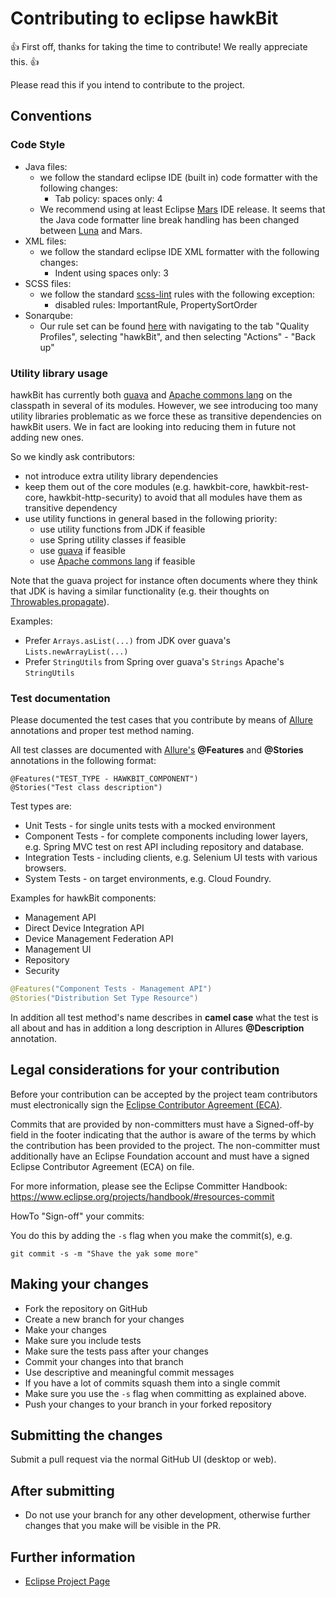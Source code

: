 # Contributing to eclipse hawkBit

:+1: First off, thanks for taking the time to contribute! We really appreciate this. :+1:

Please read this if you intend to contribute to the project.

## Conventions

### Code Style

* Java files:
  * we follow the standard eclipse IDE (built in) code formatter with the following changes:
    * Tab policy: spaces only: 4
  * We recommend using at least Eclipse [Mars](https://www.eclipse.org/mars/) IDE release. It seems that the Java code formatter line break handling has been changed between [Luna](https://www.eclipse.org/luna/) and Mars.
* XML files:
  * we follow the standard eclipse IDE XML formatter with the following changes:
    * Indent using spaces only: 3
* SCSS files:
  * we follow the standard [scss-lint](https://github.com/brigade/scss-lint/) rules with the following exception:
    * disabled rules: ImportantRule, PropertySortOrder
* Sonarqube:
  * Our rule set can be found [here](https://sonar.ops.bosch-iot-rollouts.com/projects) with navigating to the tab "Quality Profiles", selecting "hawkBit", and then selecting "Actions" - "Back up"

### Utility library usage

hawkBit has currently both [guava](https://github.com/google/guava) and [Apache commons lang](https://commons.apache.org/proper/commons-lang/) on the classpath in several of its modules. However, we see introducing too many utility libraries problematic as we force these as transitive dependencies on hawkBit users. We in fact are looking into reducing them in future not adding new ones.

So we kindly ask contributors:

* not introduce extra utility library dependencies
* keep them out of the core modules (e.g. hawkbit-core, hawkbit-rest-core, hawkbit-http-security) to avoid that all modules have them as transitive dependency
* use utility functions in general based in the following priority:
  * use utility functions from JDK if feasible
  * use Spring utility classes if feasible
  * use [guava](https://github.com/google/guava) if feasible
  * use [Apache commons lang](https://commons.apache.org/proper/commons-lang/) if feasible

Note that the guava project for instance often documents where they think that JDK is having a similar functionality (e.g. their thoughts on  [Throwables.propagate](https://github.com/google/guava/wiki/Why-we-deprecated-Throwables.propagate)).

Examples:

* Prefer `Arrays.asList(...)` from JDK over guava's `Lists.newArrayList(...)`
* Prefer `StringUtils` from Spring over guava's `Strings` Apache's `StringUtils`

### Test documentation

Please documented the test cases that you contribute by means of [Allure](http://allure.qatools.ru) annotations and proper test method naming.

All test classes are documented with [Allure's](https://github.com/allure-framework/allure-core/wiki/Features-and-Stories) **@Features** and **@Stories** annotations in the following format:
```
@Features("TEST_TYPE - HAWKBIT_COMPONENT")
@Stories("Test class description")
```

Test types are:

* Unit Tests - for single units tests with a mocked environment
* Component Tests - for complete components including lower layers, e.g. Spring MVC test on rest API including repository and database.
* Integration Tests - including clients, e.g. Selenium UI tests with various browsers.
* System Tests - on target environments, e.g. Cloud Foundry.

Examples for hawkBit components:

* Management API
* Direct Device Integration API
* Device Management Federation API
* Management UI
* Repository
* Security

```java
@Features("Component Tests - Management API")
@Stories("Distribution Set Type Resource")
```

In addition all test method's name describes in **camel case** what the test is all about and has in addition a long description in Allures **@Description** annotation.

## Legal considerations for your contribution

Before your contribution can be accepted by the project team contributors must
electronically sign the [Eclipse Contributor Agreement (ECA)](http://www.eclipse.org/legal/ECA.php).

Commits that are provided by non-committers must have a Signed-off-by field in
the footer indicating that the author is aware of the terms by which the
contribution has been provided to the project. The non-committer must
additionally have an Eclipse Foundation account and must have a signed Eclipse
Contributor Agreement (ECA) on file.

For more information, please see the Eclipse Committer Handbook:
https://www.eclipse.org/projects/handbook/#resources-commit

HowTo "Sign-off" your commits:

You do this by adding the `-s` flag when you make the commit(s), e.g.

    git commit -s -m "Shave the yak some more"

## Making your changes

* Fork the repository on GitHub
* Create a new branch for your changes
* Make your changes
* Make sure you include tests
* Make sure the tests pass after your changes
* Commit your changes into that branch
* Use descriptive and meaningful commit messages
* If you have a lot of commits squash them into a single commit
* Make sure you use the `-s` flag when committing as explained above.
* Push your changes to your branch in your forked repository

## Submitting the changes

Submit a pull request via the normal GitHub UI (desktop or web).

## After submitting

* Do not use your branch for any other development, otherwise further changes that you make will be visible in the PR.

## Further information

* [Eclipse Project Page](http://projects.eclipse.org/projects/iot.hawkbit)
